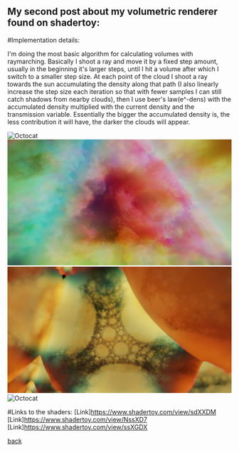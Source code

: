 ## My second post about my volumetric renderer found on shadertoy:
#Implementation details:

I'm doing the most basic algorithm for calculating volumes with raymarching.
Basically I shoot a ray and move it by a fixed step amount, usually in the beginning it's larger steps,
until I hit a volume after which I switch to a smaller step size. At each point of the cloud I shoot
a ray towards the sun accumulating the density along that path (I also linearly increase the step size each
iteration so that with fewer samples I can still catch shadows from nearby clouds), then I use beer's law(e^-dens)
with the accumulated density multiplied with the current density and the transmission variable. 
Essentially the bigger the accumulated density is, the less contribution it will have, the darker the clouds will appear.


![Octocat](https://github.com/NamelessCoding/NamelessCoding.github.io/blob/main/assets/images/dfgd345346.png?raw=true)
![Octocat](https://github.com/NamelessCoding/NamelessCoding.github.io/blob/main/assets/images/index.png?raw=true)
![Octocat](https://github.com/NamelessCoding/NamelessCoding.github.io/blob/main/assets/images/sdf2345.png?raw=true)
![Octocat](https://github.com/NamelessCoding/NamelessCoding.github.io/blob/main/assets/images/cloudsss1.png?raw=true)


#Links to the shaders:
[Link]https://www.shadertoy.com/view/sdXXDM
[Link]https://www.shadertoy.com/view/NssXD7
[Link]https://www.shadertoy.com/view/ssXGDX

[back](./)
